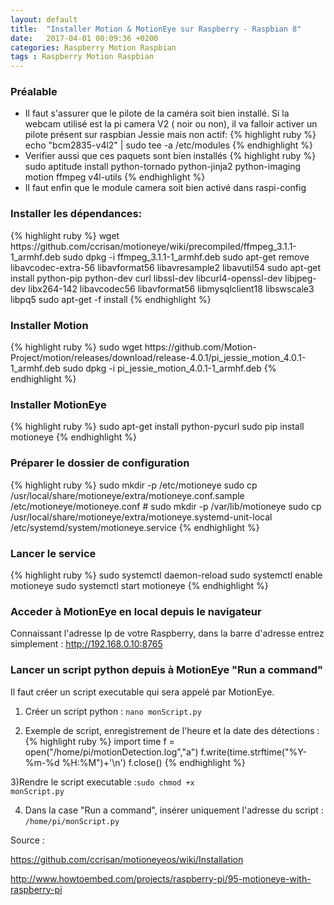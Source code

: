 ```yaml
---
layout: default
title:  "Installer Motion & MotionEye sur Raspberry - Raspbian 8"
date:   2017-04-01 00:09:36 +0200
categories: Raspberry Motion Raspbian
tags : Raspberry Motion Raspbian
---
```


<h3>Préalable</h3>
<ul>
<li>
Il faut s'assurer que le pilote de la caméra soit bien installé. Si la webcam utilisé est la pi camera V2 ( noir ou non), il va falloir activer un pilote présent sur raspbian Jessie mais non actif:
{% highlight ruby %}
echo "bcm2835-v4l2" | sudo tee -a /etc/modules
{% endhighlight %}


</li>
<li> Verifier aussi que ces paquets sont bien installés
{% highlight ruby %}
sudo aptitude install python-tornado python-jinja2 python-imaging motion ffmpeg v4l-utils
{% endhighlight %}
</li>
<li> Il faut enfin que le module camera soit bien activé dans raspi-config
</li>

</ul>


<h3>Installer les dépendances:</h3>
{% highlight ruby %}
wget https://github.com/ccrisan/motioneye/wiki/precompiled/ffmpeg_3.1.1-1_armhf.deb
sudo dpkg -i ffmpeg_3.1.1-1_armhf.deb
sudo apt-get remove libavcodec-extra-56 libavformat56 libavresample2 libavutil54
sudo apt-get install python-pip python-dev curl libssl-dev libcurl4-openssl-dev libjpeg-dev libx264-142 libavcodec56 libavformat56 libmysqlclient18 libswscale3 libpq5
sudo apt-get -f install
{% endhighlight %}

<h3>Installer Motion</h3>
{% highlight ruby %}
sudo wget https://github.com/Motion-Project/motion/releases/download/release-4.0.1/pi_jessie_motion_4.0.1-1_armhf.deb
sudo dpkg -i pi_jessie_motion_4.0.1-1_armhf.deb
{% endhighlight %}

<h3>Installer MotionEye</h3>
{% highlight ruby %}
sudo apt-get install python-pycurl
sudo pip install motioneye
{% endhighlight %}



<h3> Préparer le dossier de configuration</h3>
{% highlight ruby %}
sudo mkdir -p /etc/motioneye
sudo cp /usr/local/share/motioneye/extra/motioneye.conf.sample /etc/motioneye/motioneye.conf
#
sudo mkdir -p /var/lib/motioneye
sudo cp /usr/local/share/motioneye/extra/motioneye.systemd-unit-local /etc/systemd/system/motioneye.service
{% endhighlight %}

<h3>Lancer le service</h3>
{% highlight ruby %}
sudo systemctl daemon-reload
sudo systemctl enable motioneye
sudo systemctl start motioneye
{% endhighlight %}

<h3> Acceder à MotionEye en local depuis le navigateur </h3>

Connaissant l'adresse Ip de votre Raspberry, dans la barre d'adresse entrez simplement :  http://192.168.0.10:8765

<h3> Lancer un script python depuis à MotionEye  "Run a command" </h3>

Il faut créer un script executable qui sera appelé par MotionEye.

1) Créer un script python : <code>nano monScript.py</code>

2) Exemple de script, enregistrement de l'heure et la date des détections : 
{% highlight ruby %}
import time
f = open("/home/pi/motionDetection.log","a")
f.write(time.strftime("%Y-%m-%d %H:%M")+'\n')
f.close()
{% endhighlight %}

3)Rendre le script executable :<code>sudo chmod +x monScript.py</code>

4) Dans la case "Run a command", insérer uniquement l'adresse du script : <code>/home/pi/monScript.py </code>



Source :

<a href="https://github.com/ccrisan/motioneyeos/wiki/Installation" target="_blanck">https://github.com/ccrisan/motioneyeos/wiki/Installation</a>

<a href="http://www.howtoembed.com/projects/raspberry-pi/95-motioneye-with-raspberry-pi" target="_blanck">http://www.howtoembed.com/projects/raspberry-pi/95-motioneye-with-raspberry-pi</a>
